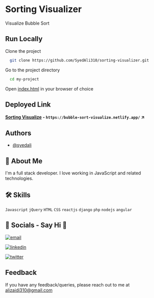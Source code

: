 # Sorting Visualizer
Visualize Bubble Sort

## Run Locally

Clone the project

```bash
  git clone https://github.com/SyedAli310/sorting-visualizer.git
```

Go to the project directory

```bash
  cd my-project
```

Open [index.html](https://github.com/SyedAli310/sorting-visualizer/blob/main/index.html) in your browser of choice

## Deployed Link

#### [Sorting Visualize](https://bubble-sort-visualize.netlify.app/) - `https://bubble-sort-visualize.netlify.app/` ↗️

## Authors

- [@syedali](https://www.github.com/SyedAli310)

## 🚀 About Me
I'm a full stack developer. I love working in JavaScript and related technologies.

## 🛠 Skills
`Javascript` `jQuery` `HTML`  `CSS` `reactjs` `django` `php` `nodejs` `angular`


## 🔗 Socials - Say Hi 👋
[![email](https://img.shields.io/badge/email-000?style=for-the-badge&logo=ko-fi&logoColor=white)](mailto:alizaidi310@email.com)

[![linkedin](https://img.shields.io/badge/linkedin-0A66C2?style=for-the-badge&logo=linkedin&logoColor=white)](https://www.linkedin.com/in/syed-ali-058b7610b/)

[![twitter](https://img.shields.io/badge/twitter-1DA1F2?style=for-the-badge&logo=twitter&logoColor=white)](https://twitter.com/alizaidi310)


## Feedback

If you have any feedback/queries, please reach out to me at alizaidi310@gmail.com
